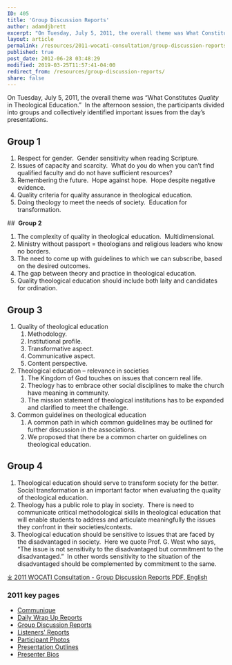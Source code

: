 ```yaml
---
ID: 405
title: 'Group Discussion Reports'
author: adamdjbrett
excerpt: "On Tuesday, July 5, 2011, the overall theme was What Constitutes _Quality_ in Theological Education.  In the afternoon session, the participants divided into groups and collectively identified important issues from the day’s presentations."
layout: article
permalink: /resources/2011-wocati-consultation/group-discussion-reports/
published: true
post_date: 2012-06-28 03:48:29
modified: 2019-03-25T11:57:41-04:00
redirect_from: /resources/group-discussion-reports/
share: false
---
```


On Tuesday, July 5, 2011, the overall theme was “What Constitutes _Quality_ in Theological Education.”  In the afternoon session, the participants divided into groups and collectively identified important issues from the day’s presentations.

## **Group 1**

1.  Respect for gender.  Gender sensitivity when reading Scripture.
2.  Issues of capacity and scarcity.  What do you do when you can’t find qualified faculty and do not have sufficient resources?
3.  Remembering the future.  Hope against hope.  Hope despite negative evidence.
4.  Quality criteria for quality assurance in theological education.
5.  Doing theology to meet the needs of society.  Education for transformation.

##  **Group 2**

1.  The complexity of quality in theological education.  Multidimensional.
2.  Ministry without passport = theologians and religious leaders who know no borders.
3.  The need to come up with guidelines to which we can subscribe, based on the desired outcomes.
4.  The gap between theory and practice in theological education.
5.  Quality theological education should include both laity and candidates for ordination.

## **Group 3**

1.  Quality of theological education
    1.  Methodology.
    2.  Institutional profile.
    3.  Transformative aspect.
    4.  Communicative aspect.
    5.  Content perspective.
2.  Theological education – relevance in societies
    1.  The Kingdom of God touches on issues that concern real life.
    2.  Theology has to embrace other social disciplines to make the church have meaning in community.
    3.  The mission statement of theological institutions has to be expanded and clarified to meet the challenge.
3.  Common guidelines on theological education
    1.  A common path in which common guidelines may be outlined for further discussion in the associations.
    2.  We proposed that there be a common charter on guidelines on theological education.

## **Group 4**

1.  Theological education should serve to transform society for the better.  Social transformation is an important factor when evaluating the quality of theological education.
2.  Theology has a public role to play in society.  There is need to communicate critical methodological skills in theological education that will enable students to address and articulate meaningfully the issues they confront in their societies/contexts.
3.  Theological education should be sensitive to issues that are faced by the disadvantaged in society.  Here we quote Prof. G. West who says, “The issue is not sensitivity to the disadvantaged but commitment to the disadvantaged.”  In other words sensitivity to the situation of the disadvantaged should be complemented by commitment to the same.

[&#10515; 2011 WOCATI Consultation - Group Discussion Reports PDF, English](https://wocati.org/wp-content/uploads/2012/06/Group-Discussion-Reports.pdf)


### 2011 key pages

*   [Communique](/resources/2011-wocati-consultation/2011-communique/)
*   [Daily Wrap Up Reports](/resources/2011-wocati-consultation/daily-wrap-up-reports/)
*   [Group Discussion Reports](/resources/2011-wocati-consultation/group-discussion-reports/)
*   [Listeners' Reports](/resources/2011-wocati-consultation/listenerss-reports/)
*   [Participant Photos](/resources/2011-wocati-consultation/2011-participant-photos/)
*   [Presentation Outlines](/resources/2011-wocati-consultation/presentation-outlines/)
*   [Presenter Bios](/resources/2011-wocati-consultation/presenter-bios/)
